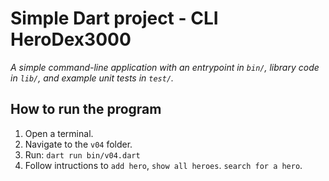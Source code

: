 # Simple Dart project - CLI HeroDex3000

*A simple command-line application with an entrypoint in `bin/`, library code in `lib/`, and example unit tests in `test/`.*

## How to run the program
1. Open a terminal.
2. Navigate to the `v04` folder.
3. Run:
   `dart run bin/v04.dart`
4. Follow intructions to `add hero`, `show all heroes`. `search for a hero`.